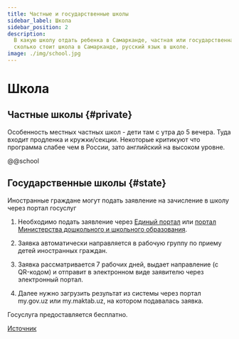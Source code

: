```yaml
---
title: Частные и государственные школы
sidebar_label: Школа
sidebar_position: 2
description:
  В какую школу отдать ребенка в Самарканде, частная или государственная школа,
  сколько стоит школа в Самарканде, русский язык в школе.
image: ./img/school.jpg
---
```


# Школа

## Частные школы {#private}

Особенность местных частных школ - дети там с утра до 5 вечера. Туда входит
продленка и кружки/секции. Некоторые критикуют что программа слабее чем в
России, зато английский на высоком уровне.

@@school

## Государственные школы {#state}

Иностранные граждане могут подать заявление на зачисление в школу через портал
госуслуг

1. Необходимо подать заявление через
   [Единый портал](https://my.gov.uz/en/tourism/index) или
   [портал Министерства дошкольного и школьного образования](https://my.maktab.uz/).

2. Заявка автоматически направляется в рабочую группу по приему детей
   иностранных граждан.

3. Заявка рассматривается 7 рабочих дней, выдает направление (с QR-кодом) и
   отправит в электронном виде заявителю через электронный портал.

4. Далее нужно загрузить результат из системы через портал my.gov.uz или
   my.maktab.uz, на котором подавалась заявка.

Госуслуга предоставляется бесплатно.

[Источник](https://t.me/relocationuz/1999)
